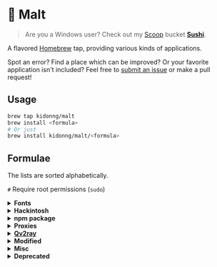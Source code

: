 # 🍺 Malt

> Are you a Windows user? Check out my [Scoop](https://scoop-docs.now.sh/) bucket [**Sushi**](https://github.com/kidonng/sushi).

A flavored [Homebrew](https://brew.sh/) tap, providing various kinds of applications.

Spot an error? Find a place which can be improved? Or your favorite application isn't included? Feel free to [submit an issue](https://github.com/kidonng/homebrew-malt/issues/new) or make a pull request!

<!-- **NOTE**: Unlike official taps, some formulae are updated automatically via GitHub Actions to reduce maintenance burden, which _may_ cause installation issues. -->

## Usage

```sh
brew tap kidonng/malt
brew install <formula>
# Or just
brew install kidonng/malt/<formula>
```

## Formulae

The lists are sorted alphabetically.

`#` Require root permissions (`sudo`)

<details>
<summary><strong>Fonts</strong></summary>

- [JetBrainsMono Nerd Font](https://github.com/ryanoasis/nerd-fonts/tree/master/patched-fonts/JetBrainsMono)

  Based on JetBrains Mono 2.210 from https://github.com/ryanoasis/nerd-fonts/pull/540.

- [New York](https://developer.apple.com/fonts/) `#`
- [SF Compact](https://developer.apple.com/fonts/) `#`
- [SF Mono](https://developer.apple.com/fonts/) `#`
- [SF Pro](https://developer.apple.com/fonts/) `#`

</details>

<details>
<summary><strong>Hackintosh</strong></summary>

Including most tools used in [Dortania Guides](https://dortania.github.io/).

- [brigadier](https://github.com/corpnewt/brigadier)
- [cpufriendfriend](https://github.com/fewtarius/CPUFriendFriend)
- [dmidecode](https://github.com/acidanthera/dmidecode)
- [gensmbios](https://github.com/corpnewt/GenSMBIOS)
- [gfxutil](https://github.com/acidanthera/gfxutil)
- [gibmacos](https://github.com/corpnewt/gibMacOS)
- [ifrextract](https://github.com/LongSoft/Universal-IFR-Extractor)
- [ioregistryexplorer](https://github.com/khronokernel/IORegistryClone)
- [kextextractor](https://github.com/corpnewt/KextExtractor)
- [lilu-and-friends](https://github.com/corpnewt/Lilu-and-Friends)
- [mountefi](https://github.com/corpnewt/MountEFI)
- [occonfigcompare](https://github.com/corpnewt/OCConfigCompare)
- [one-key-hidpi](https://github.com/xzhih/one-key-hidpi)
- [one-key-cpufriend](https://github.com/stevezhengshiqi/one-key-cpufriend)
- [opencore-utils](https://github.com/acidanthera/OpenCorePkg)

  Utilities bundled with OpenCore such as `macserial`.

- [propertree](https://github.com/corpnewt/ProperTree)
- [ssdttime](https://github.com/corpnewt/SSDTTime)
- [uefitool](https://github.com/LongSoft/UEFITool)
- [usbmap](https://github.com/corpnewt/USBMap)

</details>

<details>
<summary><strong>npm package</strong></summary>

- [np](https://github.com/sindresorhus/np)
- [typescript-languageserver-server](https://github.com/theia-ide/typescript-language-server)
- [vscode-css-languageserver-bin](https://github.com/vscode-langservers/vscode-css-languageserver-bin)
- [vscode-html-languageserver-bin](https://github.com/vscode-langservers/vscode-html-languageserver-bin)

</details>

<details>
<summary><strong>Proxies</strong></summary>

- [leaf](https://github.com/eycorsican/leaf)

  Use the full name `kidonng/malt/leaf` as there's a formula of the same name in `homebrew/core`.

- [naiveproxy](https://github.com/klzgrad/naiveproxy)
- [shadowsocks-go](https://github.com/shadowsocks/go-shadowsocks2)
- [trojan-go](https://github.com/p4gefau1t/trojan-go)

</details>

<details>
<summary><strong><a href="https://qv2ray.net/">Qv2ray</a></strong></summary>

- [qv2ray-beta](https://github.com/Qv2ray/Qv2ray)
- [qv2ray-plugin-command / qv2ray-plugin-command-beta](https://github.com/Qv2ray/QvPlugin-Command)
- [qv2ray-plugin-naiveproxy / qv2ray-plugin-naiveproxy-beta](https://github.com/Qv2ray/QvPlugin-NaiveProxy)
- [qv2ray-plugin-ss / qv2ray-plugin-ss-beta](https://github.com/Qv2ray/QvPlugin-SS)
- [qv2ray-plugin-ssr / qv2ray-plugin-ssr-beta](https://github.com/Qv2ray/QvPlugin-SSR)
- [qv2ray-plugin-trojan / qv2ray-plugin-ssr-beta](https://github.com/Qv2ray/QvPlugin-Trojan)
- [qv2ray-plugin-trojan-go / qv2ray-plugin-trojan-go-beta](https://github.com/Qv2ray/QvPlugin-Trojan-Go)

</details>

<details>
<summary><strong>Modified</strong></summary>

Modified applications for my personal use. Install with caution.

- [exa-mod](https://github.com/ogham/exa)

  [Add config file/env var support](https://github.com/ogham/exa/pull/763).

- [youtube-dl-mod](https://youtube-dl.org/)

  [Add support for Bilibili playlist](https://github.com/ytdl-org/youtube-dl/pull/25308).

</details>

<details>
<summary><strong>Misc</strong></summary>

- [clashx-pro](https://github.com/yichengchen/clashX)
- [osu](https://osu.ppy.sh/)
- [nali](https://github.com/zu1k/nali)
- [neofetch-optional-deps](https://github.com/dylanaraps/neofetch)

  Install with `--without-imagemagick --without-screenresolution` to prevent pulling lots of dependencies.

- [unsign](https://github.com/steakknife/unsign)

  Useful for dealing with issues like [this](https://github.com/Nyx0uf/qlImageSize#limitations).

</details>

<details>
<summary><strong>Deprecated</strong></summary>

These formulae have been removed from this tap because there are better/maintained alternatives in other taps.

- [clash](https://github.com/Dreamacro/clash): available in `homebrew/core`
- [vercel](https://vercel.com/): available in `homebrew/core` as `vercel-cli`
- [wrangler](https://github.com/cloudflare/wrangler): available in `homebrew/core` as `cloudflare-wrangler`

</details>
